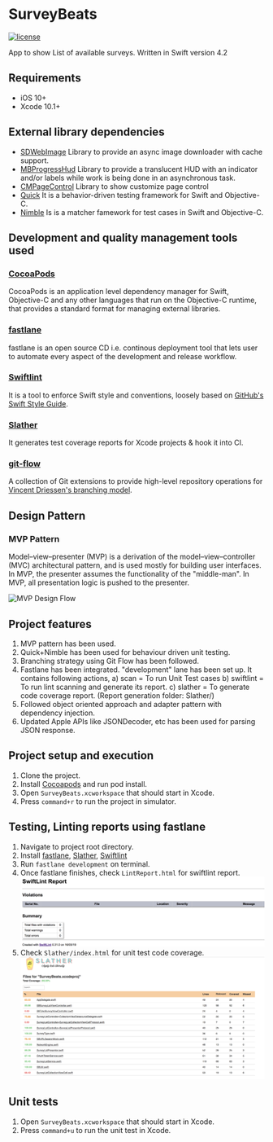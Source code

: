 # SurveyBeats
[![license](https://img.shields.io/github/license/DAVFoundation/captain-n3m0.svg?style=flat-square)](https://github.com/vikmis007/SurveyBeats/LICENSE)

App to show List of available surveys. Written in Swift version 4.2

## Requirements
* iOS 10+
* Xcode 10.1+

## External library dependencies
* [SDWebImage](https://github.com/SDWebImage/SDWebImage) Library to provide an async image downloader with cache support.
* [MBProgressHud](https://github.com/jdg/MBProgressHUD) Library to provide a translucent HUD with an indicator and/or labels while work is being done in an asynchronous task.
* [CMPageControl](https://github.com/Mycose/CMPageControl) Library to show customize page control
* [Quick](https://github.com/Quick/Quick) It is a behavior-driven testing framework for Swift and Objective-C.
* [Nimble](https://github.com/Quick/Nimble) Is is a matcher famework for test cases in Swift and Objective-C.

## Development and quality management tools used
### [CocoaPods](http://cocoapods.org)
CocoaPods is an application level dependency manager for Swift, Objective-C and any other languages that run on the Objective-C runtime, that provides a standard format for managing external libraries.
### [fastlane](https://fastlane.tools/) 
fastlane is an open source CD i.e. continous deployment tool that lets user to automate every aspect of the development and release workflow.
### [Swiftlint](https://github.com/realm/SwiftLint)
It is a tool to enforce Swift style and conventions, loosely based on [GitHub's Swift Style Guide](https://github.com/github/swift-style-guide).
### [Slather](https://github.com/SlatherOrg/slather)
It generates test coverage reports for Xcode projects & hook it into CI.
### [git-flow](https://github.com/nvie/gitflow)
A collection of Git extensions to provide high-level repository operations for [Vincent Driessen's branching model](http://nvie.com/git-model).

## Design Pattern
### MVP Pattern
Model–view–presenter (MVP) is a derivation of the model–view–controller (MVC) architectural pattern, and is used mostly for building user interfaces. In MVP, the presenter assumes the functionality of the "middle-man". In MVP, all presentation logic is pushed to the presenter.

![MVP Design Flow](https://upload.wikimedia.org/wikipedia/commons/d/dc/Model_View_Presenter_GUI_Design_Pattern.png)

## Project features
1. MVP pattern has been used.
2. Quick+Nimble has been used for behaviour driven unit testing.
3. Branching strategy using Git Flow has been followed.
4. Fastlane has been integrated. "development" lane has been set up. It contains following actions, 
    a) scan = To run Unit Test cases
    b) swiftlint = To run lint scanning and generate its report.
    c) slather = To generate code coverage report. (Report generation folder: Slather/)
5. Followed object oriented approach and adapter pattern with dependency injection.
6. Updated Apple APIs like JSONDecoder, etc has been used for parsing JSON response.

## Project setup and execution
1. Clone the project.
2. Install [Cocoapods](https://guides.cocoapods.org/using/getting-started.html#installation) and run pod install.
3. Open `SurveyBeats.xcworkspace` that should start in Xcode.
4. Press `command+r` to run the project in simulator.

## Testing, Linting reports using fastlane
1. Navigate to project root directory.  
2. Install [fastlane](https://docs.fastlane.tools/getting-started/ios/setup/), [Slather](https://github.com/SlatherOrg/slather), [Swiftlint](https://github.com/realm/SwiftLint)
3. Run `fastlane development` on terminal.
4. Once fastlane finishes, check `LintReport.html` for swiftlint report.
![Swiftlint report](https://github.com/vikmis007/SurveyBeats/blob/develop/blob/Lint_Report/Lint_report_screenshot.png)
5. Check `Slather/index.html` for unit test code coverage.
![Slather code coverage report](https://github.com/vikmis007/SurveyBeats/blob/develop/blob/Code_Coverage/CodeCoverage_report_screenshot.png)

## Unit tests
1. Open `SurveyBeats.xcworkspace` that should start in Xcode.
2. Press `command+u` to run the unit test in Xcode.
